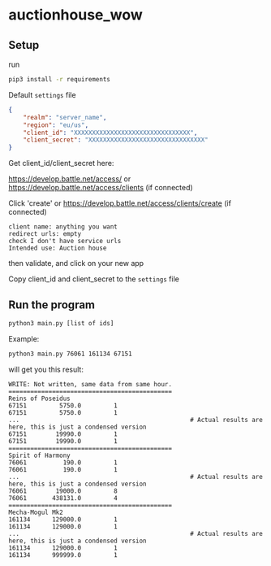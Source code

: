 # auctionhouse_wow

## Setup
run 
```bash
pip3 install -r requirements
```
Default ``settings`` file
```json
{
    "realm": "server_name",
    "region": "eu/us",
    "client_id": "XXXXXXXXXXXXXXXXXXXXXXXXXXXXXXXX",
    "client_secret": "XXXXXXXXXXXXXXXXXXXXXXXXXXXXXXXX"
}
```

Get client_id/client_secret here:

https://develop.battle.net/access/ or https://develop.battle.net/access/clients (if connected)

Click 'create' or https://develop.battle.net/access/clients/create (if connected)

```
client name: anything you want
redirect urls: empty
check I don't have service urls
Intended use: Auction house
```
then validate, and click on your new app

Copy client_id and client_secret to the ``settings`` file

## Run the program
```bash
python3 main.py [list of ids]
```
Example:
```bash
python3 main.py 76061 161134 67151
```
will get you this result:
```
WRITE: Not written, same data from same hour.
=============================================
Reins of Poseidus
67151         5750.0         1
67151         5750.0         1
...                                               # Actual results are here, this is just a condensed version
67151        19990.0         1
67151        19990.0         1
=============================================
Spirit of Harmony
76061          190.0         1
76061          190.0         1
...                                               # Actual results are here, this is just a condensed version
76061        19000.0         8
76061       438131.0         4
=============================================
Mecha-Mogul Mk2
161134      129000.0         1
161134      129000.0         1
...                                               # Actual results are here, this is just a condensed version
161134      129000.0         1
161134      999999.0         1
```
